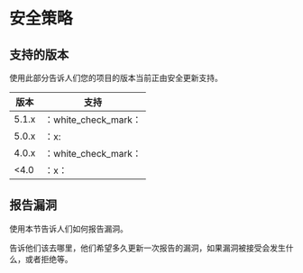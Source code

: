 # 安全策略

## 支持的版本

使用此部分告诉人们您的项目的版本当前正由安全更新支持。


|版本|支持|
|-------|------------------|
|5.1.x|：white_check_mark：|
|5.0.x |：x:|
|4.0.x |：white_check_mark：|
|<4.0 |：x：|

## 报告漏洞

使用本节告诉人们如何报告漏洞。

告诉他们该去哪里，他们希望多久更新一次报告的漏洞，如果漏洞被接受会发生什么，或者拒绝等。

